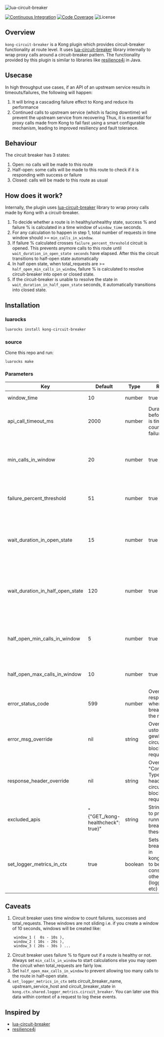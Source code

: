 ![lua-circuit-breaker](./lua-circuit-breaker.svg)

[![Continuous Integration](https://github.com/dream11/lua-circuit-breaker/actions/workflows/ci.yml/badge.svg)](https://github.com/dream11/lua-circuit-breaker/actions/workflows/ci.yml)
[![Code Coverage](https://codecov.io/gh/dream11/lua-circuit-breaker/branch/master/graph/badge.svg?token=6wyFuRgmdG)](https://codecov.io/gh/dream11/lua-circuit-breaker)
![License](https://img.shields.io/badge/license-MIT-green.svg)

## Overview
`kong-circuit-breaker` is a Kong plugin which provides circuit-breaker functionality at route level. It uses [lua-circuit-breaker](https://github.com/dream11/lua-circuit-breaker) library internally to wrap proxy calls around a circuit-breaker pattern. The functionality provided by this plugin is similar to libraries like [resilience4j](https://github.com/resilience4j/resilience4j) in Java.

## Usecase
In high throughput use cases, if an API of an upstream service results in timeouts/failures, the following will happen:
1. It will bring a cascading failure effect to Kong and reduce its performance
2. Continued calls to upstream service (which is facing downtime) wil prevent the upstream service from recovering
Thus, it is essential for proxy calls made from Kong to fail fast using a smart configurable mechanism, leading to improved resiliency and fault tolerance.

## Behaviour
The circuit breaker has 3 states:
1. Open: no calls will be made to this route
2. Half-open: some calls will be made to this route to check if it is responding with success or failure
3. Closed: calls will be made to this route as usual


## How does it work?
Internally, the plugin uses [lua-circuit-breaker](https://github.com/dream11/lua-circuit-breaker) library to wrap proxy calls made by Kong with a circuit-breaker.
1. To decide whether a route is in healthy/unhealthy state, success % and failure % is calculated in a time window of `window_time` seconds. 
2. For any calculation to happen in step 1, total number of requests in time window should >= `min_calls_in_window`.
3. If failure % calculated crosses `failure_percent_threshold` circuit is opened. This prevents anymore calls to this route until `wait_duration_in_open_state seconds` have elapsed. After this the circuit transitions to half-open state automatically
4. In half open state, when total_requests are >= `half_open_min_calls_in_window`, failure % is calculated to resolve circuit-breaker into open or closed state.
5. If the circuit-breaker is unable to resolve the state in `wait_duration_in_half_open_state` seconds, it automatically transitions into closed state.


## Installation

### luarocks
```bash
luarocks install kong-circuit-breaker
```

### source
Clone this repo and run:
```
luarocks make
```


### Parameters

| Key | Default  | Type  | Required | Description |
| --- | --- | --- | --- | --- |
| window_time | 10 | number | true | Window size in seconds |
| api_call_timeout_ms |  2000 | number | Duration to wait before request is timed out and counted as failure |
| min_calls_in_window | 20 | number | true | Minimum number of calls to be present in the window to start calculation |
| failure_percent_threshold | 51 | number | true | % of requests that should fail to open the circuit |
| wait_duration_in_open_state | 15 | number | true | Duration(sec) to wait before automatically transitioning from open to half-open state |
| wait_duration_in_half_open_state | 120 | number | true | Duration(sec) to wait in half-open state before automatically transitioning to closed state |
| half_open_min_calls_in_window | 5 | number | true | Minimum number of calls to be present in the half open state to start calculation |
| half_open_max_calls_in_window | 10 | number | true | Maximum calls to allow in half open state |
| error_status_code | 599 | number | Override  response status when circuit-breaker blocks the request |
| error_msg_override | nil | string | Override with ustom messa gewhen circuit-breaker blocks the request |
| response_header_override | nil | string | Override "Content-Type" response header when circuit-breaker blocks the request |
| excluded_apis | "{\"GET_/kong-healthcheck\": true}" | string | Stringified json to prevent running circuit-breaker on these APIs |
| set_logger_metrics_in_ctx | true | boolean | Sets circuit-breaker events in kong.ctx.shared to be consumed by other plugins (logger, APM etc) |

## Caveats

1. Circuit breaker uses time window to count failures, successes and total_requests. These windows are not sliding i.e. if you create a window of 10 seconds, windows will be created like: 
``` 
    window_1 (  0s - 10s ), 
    window_2 ( 10s - 20s ),
    window_3 ( 20s - 30s ) ... 
```
2. Circuit breaker uses failure % to figure out if a route is healthy or not. Always set `min_calls_in_window` to start calculations else you may open the circuit when total_requests are fairly low.
3. Set `half_open_max_calls_in_window` to prevent allowing too many calls to the route in half-open state.
4. `set_logger_metrics_in_ctx` sets circuit_breaker_name, upstream_service_host and circuit_breaker_state in `kong.ctx.shared.logger_metrics.circuit_breaker`. You can later use this data within context of a request to log these events.


## Inspired by
- [lua-circuit-breaker](https://github.com/dream11/lua-circuit-breaker)
- [resilience4j](https://github.com/resilience4j/resilience4j)
